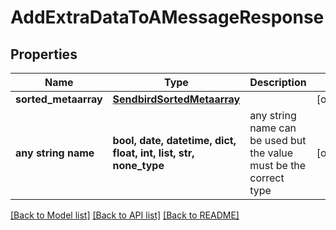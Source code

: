 # AddExtraDataToAMessageResponse


## Properties
Name | Type | Description | Notes
------------ | ------------- | ------------- | -------------
**sorted_metaarray** | [**SendbirdSortedMetaarray**](SendbirdSortedMetaarray.md) |  | [optional] 
**any string name** | **bool, date, datetime, dict, float, int, list, str, none_type** | any string name can be used but the value must be the correct type | [optional]

[[Back to Model list]](../README.md#documentation-for-models) [[Back to API list]](../README.md#documentation-for-api-endpoints) [[Back to README]](../README.md)



